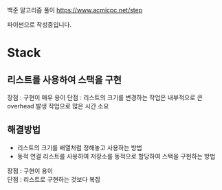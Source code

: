 백준 알고리즘 풀이
https://www.acmicpc.net/step

파이썬으로 작성중입니다.
<h1>Stack</h1>
<h2>리스트를 사용하여 스택을 구현</h2>
<p>
    장점 : 구현이 매우 용이
    단점 : 리스트의 크기를 변경하는 작업은 내부적으로 큰 overhead 발생 작업으로 많은 시간 소요
</p>
<h2>해결방법</h2>
<p>
    <ul>
    <li>리스트의 크기를 배열처럼 정해놓고 사용하는 방법</li>
    <li>동적 연결 리스트를 사용하여 저장소를 동적으로 할당하여 스택을 구현하는 방법</li>
    </ul>
    장점 : 구현이 용이
    <br>
    단점 : 리스트로 구현하는 것보다 복잡
</p>